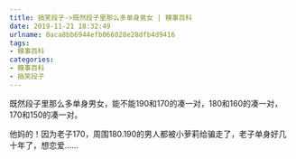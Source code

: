 ```yaml
---
title: 搞笑段子->既然段子里那么多单身男女 | 糗事百科
date: 2019-11-21 18:32:49
urlname: 0aca8bb6944efb066028e28dfb4d9416
tags: 
- 糗事百科
categories:
- 糗事百科
- 搞笑段子
---
```

既然段子里那么多单身男女，能不能190和170的凑一对，180和160的凑一对，170和150的凑一对。

他妈的！因为老子170，周围180.190的男人都被小萝莉给骗走了，老子单身好几十年了，想恋爱……


